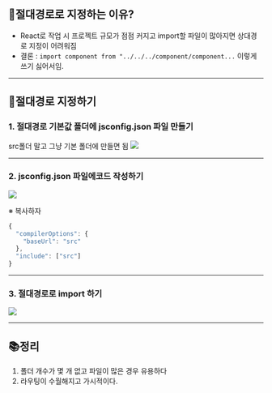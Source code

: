 ## 📖절대경로로 지정하는 이유?
- React로 작업 시 프로젝트 규모가 점점 커지고 import할 파일이 많아지면 상대경로 지정이 어려워짐
- 결론 : ```import component from "../../../component/component...``` 이렇게 쓰기 싫어서임.

* * *

## 📝절대경로 지정하기
### 1. 절대경로 기본값 폴더에 jsconfig.json 파일 만들기
src폴더 말고 그냥 기본 폴더에 만들면 됨
![](https://velog.velcdn.com/images/keynene/post/1bd015df-070d-428f-ae17-639ada0684c4/image.png)

* * *

### 2. jsconfig.json 파일에코드 작성하기
![](https://velog.velcdn.com/images/keynene/post/194953a9-9289-4148-b7b5-7b0c59195972/image.png)

※ 복사하자
```javascript
{
  "compilerOptions": {
    "baseUrl": "src"
  },
  "include": ["src"]
}
```

* * *

### 3. 절대경로로 import 하기
![](https://velog.velcdn.com/images/keynene/post/475402bd-adb1-4aec-a31f-f499054ae5e7/image.png)

* * *

## 📚정리
1. 폴더 개수가 몇 개 없고 파일이 많은 경우 유용하다
2. 라우팅이 수월해지고 가시적이다.